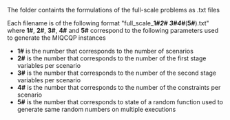 The folder containts the formulations of the full-scale problems as .txt files 

Each filename is of the following format "full_scale_**1#**_**2#** _**3#**_**4#**_(**5#**).txt" where **1#**, **2#**, **3#**, **4#** and **5#** correspond to the following parameters used to generate the MIQCQP instances

* **1#** is the number that corresponds to the number of scenarios
* **2#** is the number that corresponds to the number of the first stage variables per scenario
* **3#** is the number that corresponds to the number of the second stage variables per scenario
* **4#** is the number that corresponds to the number of the constraints per scenario
* **5#** is the number that corresponds to state of a random function used to generate same random numbers on multiple executions